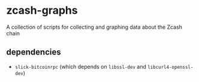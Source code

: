 # zcash-graphs
A collection of scripts for collecting and graphing data about the Zcash chain

## dependencies

- `slick-bitcoinrpc` (which depends on `libssl-dev` and `libcurl4-openssl-dev`)
